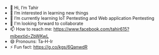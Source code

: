 - 👋 Hi, I’m Tahir
- 👀 I’m interested in learning new things
- 🌱 I’m currently learning IoT Pentesting and Web application Pentesting
- 💞️ I'm looking forward to collaborate
- 📫 How to reach me: https://www.facebook.com/tahir615?mibextid=ZbWKwL
- 😄 Pronouns: Ta-H-Ir
- ⚡ Fun fact: https://g.co/kgs/6QanwdR

<!---
tahir615/tahir615 is a ✨ special ✨ repository because its `README.md` (this file) appears on your GitHub profile.
You can click the Preview link to take a look at your changes.
--->
